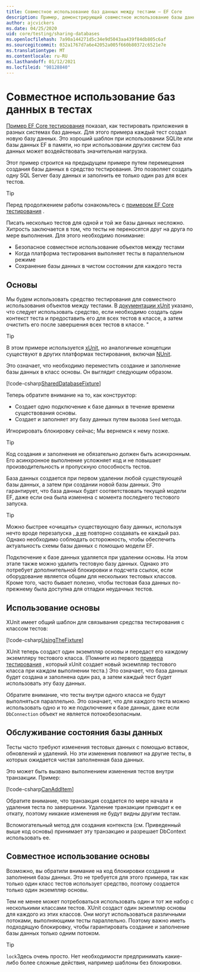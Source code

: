 ```yaml
---
title: Совместное использование баз данных между тестами — EF Core
description: Пример, демонстрирующий совместное использование базы данных несколькими тестами
author: ajcvickers
ms.date: 04/25/2020
uid: core/testing/sharing-databases
ms.openlocfilehash: 7a90a144271d5c34e9d5043aa439f84db805c6af
ms.sourcegitcommit: 032a1767d7a6e42052a005f660b80372c6521e7e
ms.translationtype: MT
ms.contentlocale: ru-RU
ms.lasthandoff: 01/12/2021
ms.locfileid: "98128840"
---
```

# <a name="sharing-databases-between-tests"></a>Совместное использование баз данных в тестах

[Пример EF Core тестирования](xref:core/testing/testing-sample) показал, как тестировать приложения в разных системах баз данных.
Для этого примера каждый тест создал новую базу данных.
Это хороший шаблон при использовании SQLite или базы данных EF в памяти, но при использовании других систем баз данных может воздействовать значительная нагрузка.

Этот пример строится на предыдущем примере путем перемещения создания базы данных в средство тестирования.
Это позволяет создать одну SQL Server базу данных и заполнить ее только один раз для всех тестов.

> [!TIP]
> Перед продолжением работы ознакомьтесь с [примером EF Core тестирования](xref:core/testing/testing-sample) .

Писать несколько тестов для одной и той же базы данных несложно.
Хитрость заключается в том, что тесты не переносятся друг на друга по мере выполнения.
Для этого необходимо понимание:

* Безопасное совместное использование объектов между тестами
* Когда платформа тестирования выполняет тесты в параллельном режиме
* Сохранение базы данных в чистом состоянии для каждого теста

## <a name="the-fixture"></a>Основы

Мы будем использовать средство тестирования для совместного использования объектов между тестами.
В [документации xUnit](https://xunit.net/docs/shared-context.html) указано, что следует использовать средство, если необходимо создать один контекст теста и предоставить его для всех тестов в классе, а затем очистить его после завершения всех тестов в классе. "

> [!TIP]
> В этом примере используется [xUnit](https://xunit.net/), но аналогичные концепции существуют в других платформах тестирования, включая [NUnit](https://nunit.org/).

Это означает, что необходимо переместить создание и заполнение базы данных в класс основы.
Он выглядит следующим образом.

[!code-csharp[SharedDatabaseFixture](../../../samples/core/Miscellaneous/Testing/ItemsWebApi/SharedDatabaseTests/SharedDatabaseFixture.cs?name=SharedDatabaseFixture)]

Теперь обратите внимание на то, как конструктор:

* Создает одно подключение к базе данных в течение времени существования основы.
* Создает и заполняет эту базу данных путем вызова `Seed` метода.

Игнорировать блокировку сейчас; Мы вернемся к нему позже.

> [!TIP]
> Код создания и заполнения не обязательно должен быть асинхронным.
> Его асинхронное выполнение усложняет код и не повышает производительность и пропускную способность тестов.

База данных создается при первом удалении любой существующей базы данных, а затем при создании новой базы данных.
Это гарантирует, что база данных будет соответствовать текущей модели EF, даже если она была изменена с момента последнего тестового запуска.

> [!TIP]
> Можно быстрее «очищать» существующую базу данных, используя нечто вроде перезапуска [, а не](https://jimmybogard.com/tag/respawn/) повторно создавать ее каждый раз.
> Однако необходимо соблюдать осторожность, чтобы обеспечить актуальность схемы базы данных с помощью модели EF.

Подключение к базе данных удаляется при удалении основы.
На этом этапе также можно удалить тестовую базу данных.
Однако это потребует дополнительной блокировки и подсчета ссылок, если оборудование является общим для нескольких тестовых классов.
Кроме того, часто бывает полезно, чтобы тестовая база данных по-прежнему была доступна для отладки неудачных тестов.

## <a name="using-the-fixture"></a>Использование основы

XUnit имеет общий шаблон для связывания средства тестирования с классом тестов:

[!code-csharp[UsingTheFixture](../../../samples/core/Miscellaneous/Testing/ItemsWebApi/SharedDatabaseTests/SharedDatabaseTest.cs?name=UsingTheFixture)]

XUnit теперь создаст один экземпляр основы и передаст его каждому экземпляру тестового класса.
(Помните из первого [примера тестирования](xref:core/testing/testing-sample) , который xUnit создает новый экземпляр тестового класса при каждом выполнении теста.) Это означает, что база данных будет создана и заполнена один раз, а затем каждый тест будет использовать эту базу данных.

Обратите внимание, что тесты внутри одного класса не будут выполняться параллельно.
Это означает, что для каждого теста можно использовать одно и то же подключение к базе данных, даже если `DbConnection` объект не является потокобезопасным.

## <a name="maintaining-database-state"></a>Обслуживание состояния базы данных

Тесты часто требуют изменения тестовых данных с помощью вставок, обновлений и удалений.
Но эти изменения повлияют на другие тесты, в которых ожидается чистая заполненная база данных.

Это может быть вызвано выполнением изменения тестов внутри транзакции.
Пример:

[!code-csharp[CanAddItem](../../../samples/core/Miscellaneous/Testing/ItemsWebApi/SharedDatabaseTests/SharedDatabaseTest.cs?name=CanAddItem)]

Обратите внимание, что транзакция создается по мере начала и удаления теста по завершении.
Удаление транзакции приводит к ее откату, поэтому никакие изменения не будут видны другим тестам.

Вспомогательный метод для создания контекста (см. Приведенный выше код основы) принимает эту транзакцию и разрешает DbContext использовать ее.

## <a name="sharing-the-fixture"></a>Совместное использование основы

Возможно, вы обратили внимание на код блокировки создания и заполнения базы данных.
Это не требуется для этого примера, так как только один класс тестов использует средство, поэтому создается только один экземпляр основы.

Тем не менее может потребоваться использовать один и тот же набор с несколькими классами тестов.
XUnit создаст один экземпляр основы для каждого из этих классов.
Они могут использоваться различными потоками, выполняющими тесты параллельно.
Поэтому важно иметь подходящую блокировку, чтобы гарантировать создание и заполнение базы данных только одним потоком.

> [!TIP]
> `lock`Здесь очень просто.
> Нет необходимости предпринимать какие-либо более сложные действия, например шаблоны без блокировки.
